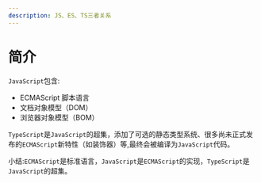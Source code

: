 ```yaml
---
description: JS、ES、TS三者关系
---
```


# 简介

`JavaScript`包含:

* ECMAScript 脚本语言
* 文档对象模型（DOM）
* 浏览器对象模型（BOM）

`TypeScript`是`JavaScript`的超集，添加了可选的静态类型系统、很多尚未正式发布的`ECMAScript`新特性（如装饰器）等,最终会被编译为`JavaScript`代码。

小结:`ECMAScript`是标准语言，`JavaScript`是`ECMAScript`的实现，`TypeScript`是`JavaScript`的超集。
